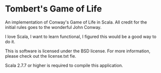 Tombert's Game of Life
==================

An implementation of Conway's Game of Life in Scala.  All credit for the
initial rules goes to the wonderful John Conway.


I love Scala, I want to learn functional, I figured this would be a good way
to do it. 

This is software is licensed under the BSD license.  For more information, please check out
the license.txt fie. 

Scala 2.7.7 or higher is required to compile this application. 
